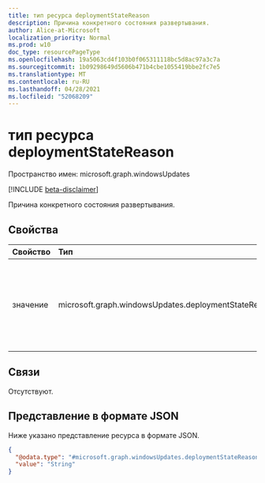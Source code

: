 ```yaml
---
title: тип ресурса deploymentStateReason
description: Причина конкретного состояния развертывания.
author: Alice-at-Microsoft
localization_priority: Normal
ms.prod: w10
doc_type: resourcePageType
ms.openlocfilehash: 19a5063cd4f103b0f065311118bc5d8ac97a3c7a
ms.sourcegitcommit: 1b09298649d5606b471b4cbe1055419bbe2fc7e5
ms.translationtype: MT
ms.contentlocale: ru-RU
ms.lasthandoff: 04/28/2021
ms.locfileid: "52068209"
---
```

# <a name="deploymentstatereason-resource-type"></a>тип ресурса deploymentStateReason

Пространство имен: microsoft.graph.windowsUpdates

[!INCLUDE [beta-disclaimer](../../includes/beta-disclaimer.md)]

Причина конкретного состояния развертывания.

## <a name="properties"></a>Свойства
|Свойство|Тип|Описание|
|:---|:---|:---|
|значение|microsoft.graph.windowsUpdates.deploymentStateReasonValue|Указывает причину состояния развертывания. Возможные значения: `scheduledByOfferWindow`, `offeringByRequest`, `pausedByRequest`, `pausedByMonitoring`. Только для чтения.|

## <a name="relationships"></a>Связи
Отсутствуют.

## <a name="json-representation"></a>Представление в формате JSON
Ниже указано представление ресурса в формате JSON.
<!-- {
  "blockType": "resource",
  "@odata.type": "microsoft.graph.windowsUpdates.deploymentStateReason"
}
-->
``` json
{
  "@odata.type": "#microsoft.graph.windowsUpdates.deploymentStateReason",
  "value": "String"
}
```

